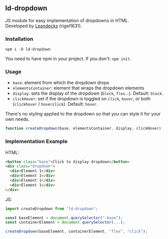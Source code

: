 ## ld-dropdown

JS module for easy implementation of dropdowns in HTML.  
Developed by [Leandecks](https://github.com/Leandecks) (rigel1631).

### Installation

```
npm i -D ld-dropdown
```

You need to have npm in your project. If you don't: `npm init`.

### Usage

- `base`: element from which the dropdown drops
- `elementsContainer`: element that wraps the dropdown elements
- `display`: sets the display of the dropdown (`block`, `flex`...). Default: `block`.
- `clickHover`: set if the dropdown is toggled on `click`, `hover`, or both (`clickhover` / `hoverclick`). Default: `hover`.

There's no styling applied to the dropdown so that you can style it for your own needs.

```js
function createDropdown(base, elementsContainer, display, clickHover)
```

### Implementation Example

HTML:

```html
<button class="base">Click to display dropdown</button>
<div class="dropdown">
  <div>Element 1</div>
  <div>Element 1</div>
  <div>Element 1</div>
  <div>Element 1</div>
</div>
```

JS:

```js
import createDropdown from "ld-dropdown";

const baseElement = document.querySelector(".base");
const containerElement = document.querySelector(...);

createDropdown(baseElement, containerElement, "flex", "click");
```
